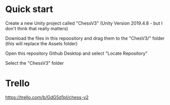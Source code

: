# Quick start

Create a new Unity project called "ChessV3" (Unity Version 2019.4.8 - but I don't think that really matters)

Download the files in this repoository and drag them to the "ChesV3/" folder (this will replace the Assets folder)

Open this repository Github Desktop and select "Locate Repository"

Select the "ChessV3" folder

# Trello
https://trello.com/b/GdG5d1pI/chess-v2
